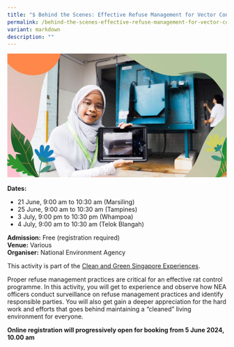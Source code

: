 ```yaml
---
title: "$ Behind the Scenes: Effective Refuse Management for Vector Control"
permalink: /behind-the-scenes-effective-refuse-management-for-vector-control/
variant: markdown
description: ""
---
```

![Effective Refuse Management ](/images/Tours/Effective_Refuse_Management.jpg)

**Dates:** <br>
* 21 June, 9:00 am to 10:30 am&nbsp;(Marsiling)
* 25 June, 9:00 am to 10:30 am&nbsp;(Tampines)
* 3 July, 9:00 pm to 10:30 pm (Whampoa)
* 4 July, 9:00 am to 10:30 am (Telok Blangah)<br>

**Admission:** Free (registration required) <br>
**Venue:** Various<br>
**Organiser:** National Environment Agency

This activity is part of the [Clean and Green Singapore Experiences](https://www.cgs.gov.sg/cgs-experiences).&nbsp;

Proper refuse management practices are critical for an effective rat control programme. In this activity, you will get to experience and observe how NEA officers conduct surveillance on refuse management practices and identify responsible parties. You will also get gain a deeper appreciation for the hard work and efforts that goes behind maintaining a “cleaned” living environment for everyone.

**Online registration will progressively open for booking from 5 June 2024, 10.00 am**
<a class="btn-link" target="_blank" href="https://www.eventbrite.sg/e/behind-the-scenes-effective-refuse-management-for-vector-control-tickets-909436146997">
	<img src="/images/gogreensg_website-32.png">
</a>

<style>
	.btn-link {
		display: none;
	}
	a.btn-link[target="_blank"]:after {
	display: none;
}
	.btn-link > img {
		width: 100%;
	}
</style>